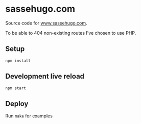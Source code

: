 # sassehugo.com
Source code for www.sassehugo.com.

To be able to 404 non-existing routes I've chosen to use PHP.

## Setup
`npm install`

## Development live reload
`npm start`

## Deploy
Run `make` for examples